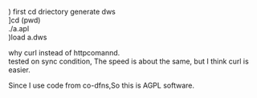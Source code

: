 ) first cd driectory generate dws  
]cd (pwd)  
./a.apl  
)load a.dws  

why curl instead of httpcomannd.  
tested on sync condition, The speed is about the same, but I think curl is easier.

Since I use code from co-dfns,So this is AGPL software.
